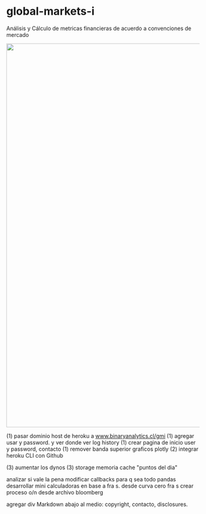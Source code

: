 # global-markets-i
 Análisis y Cálculo de metricas financieras de acuerdo a convenciones de mercado

<img src="https://github.com/claudio-oj/IPC/blob/master/assets/gmi_img_snapshot.PNG"
     width="1000" 
     style="float: center; margin-right: 10px;" />


(1) pasar dominio host de heroku a www.binaryanalytics.cl/gmi
(1) agregar usar y password. y ver donde ver log history
(1) crear pagina de inicio user y password, contacto
(1) remover banda superior graficos plotly
(2) integrar heroku CLI con Github

(3) aumentar los dynos
(3) storage memoria cache "puntos del dia"


analizar si vale la pena modificar callbacks para q sea todo pandas
desarrollar mini calculadoras en base a fra s. desde curva cero fra s
crear proceso o/n desde archivo bloomberg

agregar div Markdown abajo al medio: copyright, contacto, disclosures.